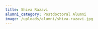 ```yaml
---
title: Shiva Razavi
alumni_category: Postdoctoral Alumni
image: /uploads/alumni/shiva-razavi.jpg
---
```

